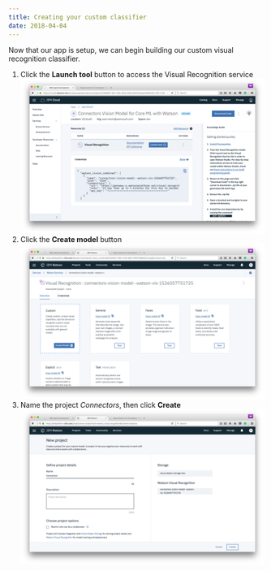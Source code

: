 ```yaml
---
title: Creating your custom classifier
date: 2018-04-04
---
```


Now that our app is setup, we can begin building our custom visual recognition classifier.

1. Click the **Launch tool** button to access the Visual Recognition service
![](../images/console_launch_tool.png)
1. Click the **Create model** button
![](../images/console_create_custom_model.png)
1. Name the project *Connectors*, then click **Create**
![](../images/console_name_model.png)
